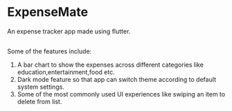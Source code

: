 # ExpenseMate

An expense tracker app made using flutter.

##
Some of the features include:
1) A bar chart to show the expenses across different categories like education,entertainment,food etc.
2) Dark mode feature so that app can switch theme according to default system settings.
3) Some of the most commonly used UI experiences like swiping an item to delete from list.
